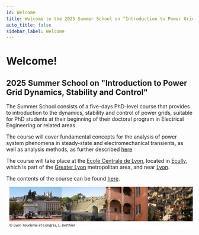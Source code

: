 ```yaml
---
id: Welcome
title: Welcome to the 2025 Summer School on "Introduction to Power Grid Dynamics, Stability and Control"
auto_title: false
sidebar_label: Welcome
---
```


# Welcome!

## 2025 Summer School on "Introduction to Power Grid Dynamics, Stability and Control"

The Summer School consists of a five-days PhD-level course that provides to introduction to the dynamics, stability and control of power grids, suitable for PhD students at their beginning of their doctoral program in Electrical Engineering or related areas.

The course will cover fundamental concepts for the analysis of power system phenomena in steady-state and electromechanical transients, as well as analysis methods, as further described [here](./02_Course-Content.md)

The course will take place at the [Ecole Centrale de Lyon](https://www.ec-lyon.fr/en), located in [Ecully](https://fr.wikipedia.org/wiki/%C3%89cully), which is part of the [Greater Lyon](https://en.wikipedia.org/wiki/Metropolis_of_Lyon) metropolitan area, and near [Lyon](https://en.visiterlyon.com/).

The contents of the course can be found [here](./02_Course-Content.md).

<img src="./assets/footer.jpg" width=600>